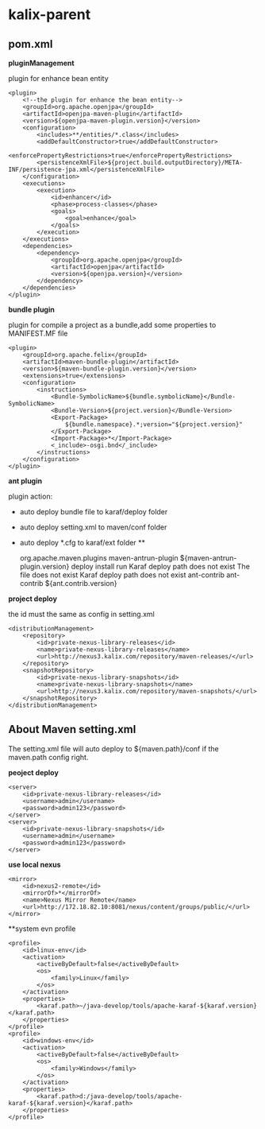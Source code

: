 # kalix-parent
## pom.xml
**pluginManagement**

plugin for enhance bean entity

    <plugin>
		<!--the plugin for enhance the bean entity-->
        <groupId>org.apache.openjpa</groupId>
        <artifactId>openjpa-maven-plugin</artifactId>
        <version>${openjpa-maven-plugin.version}</version>
        <configuration>
            <includes>**/entities/*.class</includes>
            <addDefaultConstructor>true</addDefaultConstructor>
            <enforcePropertyRestrictions>true</enforcePropertyRestrictions>
            <persistenceXmlFile>${project.build.outputDirectory}/META-INF/persistence-jpa.xml</persistenceXmlFile>
        </configuration>
        <executions>
            <execution>
                <id>enhancer</id>
                <phase>process-classes</phase>
                <goals>
                    <goal>enhance</goal>
                </goals>
            </execution>
        </executions>
        <dependencies>
            <dependency>
                <groupId>org.apache.openjpa</groupId>
                <artifactId>openjpa</artifactId>
                <version>${openjpa.version}</version>
            </dependency>
        </dependencies>
    </plugin>
</plugins>
	

**bundle plugin**

plugin for compile a project as a bundle,add some properties to MANIFEST.MF file

	<plugin>
	    <groupId>org.apache.felix</groupId>
	    <artifactId>maven-bundle-plugin</artifactId>
	    <version>${maven-bundle-plugin.version}</version>
	    <extensions>true</extensions>
	    <configuration>
	        <instructions>
	            <Bundle-SymbolicName>${bundle.symbolicName}</Bundle-SymbolicName>
	            <Bundle-Version>${project.version}</Bundle-Version>
	            <Export-Package>
	                ${bundle.namespace}.*;version="${project.version}"
	            </Export-Package>
	            <Import-Package>*</Import-Package>
	            <_include>-osgi.bnd</_include>
	        </instructions>
	    </configuration>
	</plugin>
**ant plugin**

plugin action:

- auto deploy bundle file to karaf/deploy folder
- auto deploy setting.xml to maven/conf folder
- auto deploy *.cfg to karaf/ext folder
**

	<plugin>
	    <groupId>org.apache.maven.plugins</groupId>
	    <artifactId>maven-antrun-plugin</artifactId>
	    <version>${maven-antrun-plugin.version}</version>
	    <executions>
	        <execution>
	            <id>deploy</id>
	            <phase>install</phase>
	            <goals>
	                <goal>run</goal>
	            </goals>
	            <configuration>
	                <target>
	                    <taskdef resource="net/sf/antcontrib/antcontrib.properties"/>
	                    <if>
	                        <equals arg1="${project.packaging}" arg2="bundle" />
	                        <then>
	                            <if>
	                                <available file="target/${project.artifactId}-${project.version}.jar"/>
	                                <then>
	                                    <if>
	                                        <available file="${karaf.deploy.path}" type="dir"></available>
	                                        <then>
	                                            <copy file="target/${project.artifactId}-${project.version}.jar"
	                                                  todir="${karaf.deploy.path}"/>
	                                        </then>
	                                        <else>
	                                            <echo>Karaf deploy path does not exist</echo>
	                                        </else>
	                                    </if>
	                                </then>
	                                <else>
	                                    <echo>The file does not exist</echo>
	                                </else>
	                            </if>
	                        </then>
	                    </if>
	                    <if>
	                        <available file="${maven.conf.path}" type="dir"></available>
	                        <then>
	                            <if>
	                                <available file="src/main/resources/settings.xml"/>
	                                <then>
	                                    <copy file="src/main/resources/settings.xml"
	                                          todir="${maven.conf.path}"/>
	                                </then>
	                            </if>
	                        </then>
	                    </if>
	                    <if>
	                        <equals arg1="${project.artifactId}" arg2="framework-core-etc" />
	                        <then>
	                            <if>
	                                <available file="${karaf.etc.path}" type="dir"></available>
	                                <then>
	                                    <copy todir="${karaf.etc.path}">
	                                        <fileset dir="src/main/resources"/>
	                                    </copy>
	                                </then>
	                                <else>
	                                    <echo>Karaf deploy path does not exist</echo>
	                                </else>
	                            </if>
	                        </then>
	                    </if>
	                </target>
	            </configuration>
	        </execution>
	    </executions>
	    <dependencies>
	        <dependency>
	            <groupId>ant-contrib</groupId>
	            <artifactId>ant-contrib</artifactId>
	            <version>${ant.contrib.version}</version>
	        </dependency>
	    </dependencies>
	</plugin>	


**project deploy**

the id must the same as config in setting.xml

	<distributionManagement>
	    <repository>
	        <id>private-nexus-library-releases</id>
	        <name>private-nexus-library-releases</name>
	        <url>http://nexus3.kalix.com/repository/maven-releases/</url>
	    </repository>
	    <snapshotRepository>
	        <id>private-nexus-library-snapshots</id>
	        <name>private-nexus-library-snapshots</name>
	        <url>http://nexus3.kalix.com/repository/maven-snapshots/</url>
	    </snapshotRepository>
	</distributionManagement>

## About Maven setting.xml
The setting.xml file will auto deploy to ${maven.path}/conf if the maven.path config right.

**peoject deploy**
	
	<server>
		<id>private-nexus-library-releases</id>
		<username>admin</username>
		<password>admin123</password>
	</server>
	<server>
		<id>private-nexus-library-snapshots</id>
		<username>admin</username>
		<password>admin123</password>
	</server>
**use local nexus**

	<mirror>
		<id>nexus2-remote</id>
		<mirrorOf>*</mirrorOf>
		<name>Nexus Mirror Remote</name>
		<url>http://172.18.82.10:8081/nexus/content/groups/public/</url>
	</mirror>
**system evn profile

	<profile>
	    <id>linux-env</id>
	    <activation>
	        <activeByDefault>false</activeByDefault>
	        <os>
	            <family>Linux</family>
	        </os>
	    </activation>
	    <properties>
	        <karaf.path>~/java-develop/tools/apache-karaf-${karaf.version}</karaf.path>
	    </properties>
	</profile>
	<profile>
	    <id>windows-env</id>
	    <activation>
	        <activeByDefault>false</activeByDefault>
	        <os>
	            <family>Windows</family>
	        </os>
	    </activation>
	    <properties>
	        <karaf.path>d:/java-develop/tools/apache-karaf-${karaf.version}</karaf.path>
	    </properties>
	</profile>
